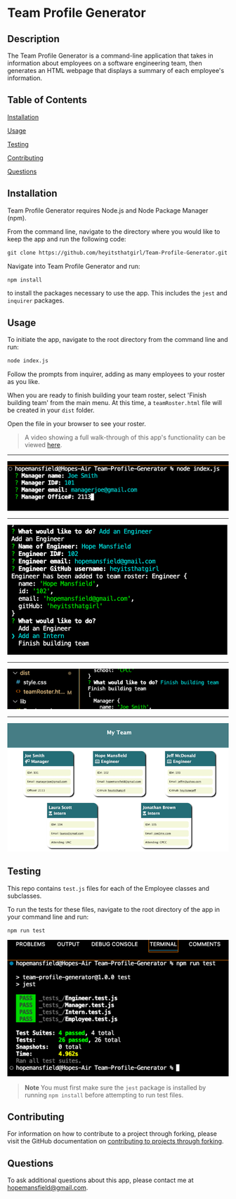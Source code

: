 # Team Profile Generator

## Description

The Team Profile Generator is a command-line application that takes in information about employees on a software engineering team, then generates an HTML webpage that displays a summary of each employee's information.

## Table of Contents

[Installation](#installation)

[Usage](#usage)

[Testing](#testing)

[Contributing](#contributing)

[Questions](#questions)

## Installation

Team Profile Generator requires Node.js and Node Package Manager (npm).

From the command line, navigate to the directory where you would like to keep the app and run the following code:

```md
git clone https://github.com/heyitsthatgirl/Team-Profile-Generator.git
```

Navigate into Team Profile Generator and run:

```md
npm install
```

to install the packages necessary to use the app. This includes the `jest` and `inquirer` packages.

## Usage

To initiate the app, navigate to the root directory from the command line and run:

```md
node index.js
```

Follow the prompts from inquirer, adding as many employees to your roster as you like.

When you are ready to finish building your team roster, select 'Finish building team' from the main menu. At this time, a `teamRoster.html` file will be created in your `dist` folder.

Open the file in your browser to see your roster.

> A video showing a full walk-through of this app's functionality can be viewed [here](https://drive.google.com/file/d/1zKrJBiLfMu0iA7mQfI8K_4-ElW0bRdN8/view).

---

![Screen Shot](assets/init_demo.png)

---

![Screen Shot](assets/create_demo.png)

---

![Screen Shot](assets/finish_demo.png)

---

![Screen Shot](assets/html_demo.png)

## Testing

This repo contains `test.js` files for each of the Employee classes and subclasses.

To run the tests for these files, navigate to the root directory of the app in your command line and run:

```md
npm run test
```

![Screen Shot](assets/test_demo.png)

> **Note** You must first make sure the `jest` package is installed by running `npm install` before attempting to run test files.

## Contributing

For information on how to contribute to a project through forking, please visit the
GitHub documentation on [contributing to projects through forking](https://docs.github.com/en/get-started/quickstart/contributing-to-projects).

## Questions

To ask additional questions about this app, please contact me at hopemansfield@gmail.com.
